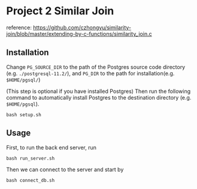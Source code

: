 # Project 2 Similar Join

reference: https://github.com/czhongyu/similarity-join/blob/master/extending-by-c-functions/similarity_join.c



## Installation

Change `PG_SOURCE_DIR`  to the path of the Postgres source code directory (e.g. `./postgresql-11.2/`), and `PG_DIR` to the path for installation(e.g. `$HOME/pgsql/`)

(This step is optional if you have installed Postgres) Then run the following command to automatically install Postgres to the destination directory (e.g. `$HOME/pgsql`).

```
bash setup.sh
```



## Usage

First, to run the back end server, run 

```
bash run_server.sh
```

Then we can connect to the server and start  by 

```
bash connect_db.sh
```















 